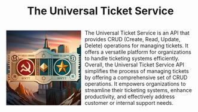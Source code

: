 <div align="center">
  <h1>The Universal Ticket Service</h1>
</div>

<div style="display: flex; align-items: center;">
  <img src="src/main/resources/images/soviet.jpg" alt="soviet.jpg" style="float: left; margin-right: 10px; width: 200px;">
  <p>
    The Universal Ticket Service is an API that provides CRUD (Create, Read, Update, Delete) operations for managing tickets. It offers a versatile platform for organizations to handle ticketing systems efficiently.
Overall, the Universal Ticket Service API simplifies the process of managing tickets by offering a comprehensive set of CRUD operations. It empowers organizations to streamline their ticketing systems, enhance productivity, and effectively address customer or internal support needs.
  </p>
</div>